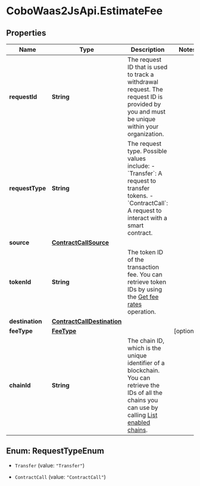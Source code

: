 # CoboWaas2JsApi.EstimateFee

## Properties

Name | Type | Description | Notes
------------ | ------------- | ------------- | -------------
**requestId** | **String** | The request ID that is used to track a withdrawal request. The request ID is provided by you and must be unique within your organization. | 
**requestType** | **String** | The request type. Possible values include:   - &#x60;Transfer&#x60;: A request to transfer tokens.   - &#x60;ContractCall&#x60;: A request to interact with a smart contract.  | 
**source** | [**ContractCallSource**](ContractCallSource.md) |  | 
**tokenId** | **String** | The token ID of the transaction fee. You can retrieve token IDs by using the [Get fee rates](/api-references/v2/transactions/get-fee-rates) operation. | 
**destination** | [**ContractCallDestination**](ContractCallDestination.md) |  | 
**feeType** | [**FeeType**](FeeType.md) |  | [optional] 
**chainId** | **String** | The chain ID, which is the unique identifier of a blockchain. You can retrieve the IDs of all the chains you can use by calling [List enabled chains](/v2/api-references/wallets/list-enabled-chains). | 



## Enum: RequestTypeEnum


* `Transfer` (value: `"Transfer"`)

* `ContractCall` (value: `"ContractCall"`)




